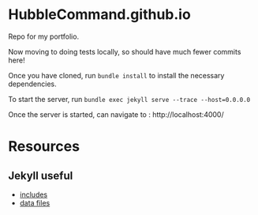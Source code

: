 # HubbleCommand.github.io

Repo for my portfolio.

Now moving to doing tests locally, so should have much fewer commits here!

Once you have cloned, run `bundle install` to install the necessary dependencies.

To start the server, run `bundle exec jekyll serve --trace --host=0.0.0.0`

Once the server is started, can navigate to : http://localhost:4000/

# Resources
## Jekyll useful
- [includes](https://daverupert.com/2017/07/jekyll-includes-are-cool/)
- [data files](https://jekyllrb.com/docs/datafiles/)